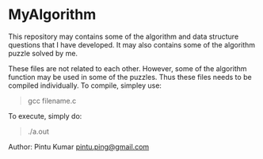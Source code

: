 # MyAlgorithm

This repository may contains some of the algorithm and data structure questions that I have developed.
It may also contains some of the algorithm puzzle solved by me.

These files are not related to each other. However, some of the algorithm function may be used in some of the puzzles.
Thus these files needs to be compiled individually.
To compile, simpley use:
> gcc filename.c

To execute, simply do:
> ./a.out

Author: Pintu Kumar <pintu.ping@gmail.com>
